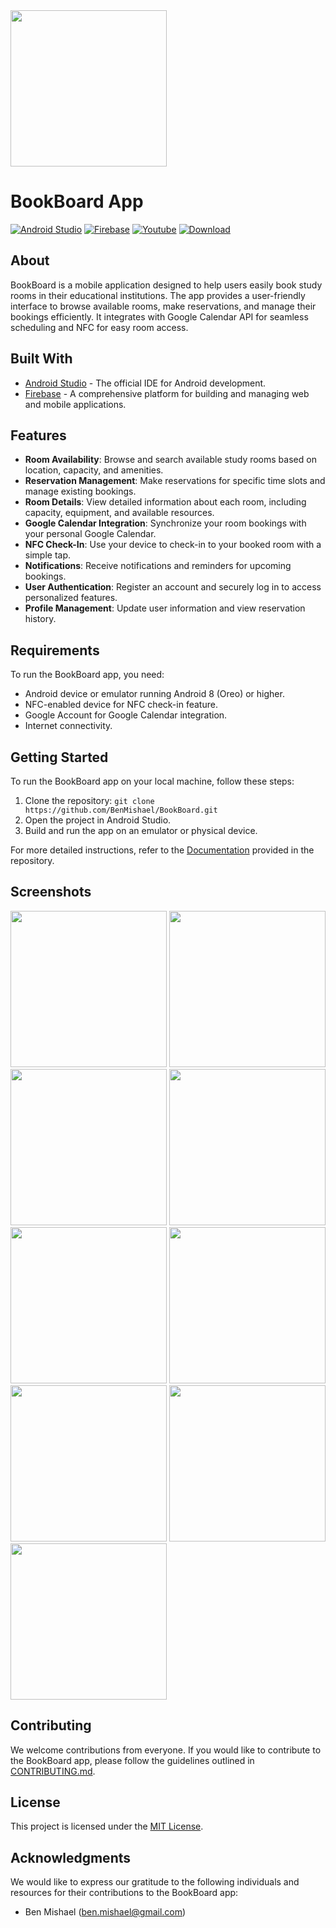 <img src="https://i.ibb.co/3sfBfst/Book-Board.jpg" width="250" height="250"/>

[Android.java]: https://img.shields.io/badge/Android%20Studio-3DDC84?style=for-the-badge&logo=AndroidStudio&logoColor=white
[Android-url]: https://developer.android.com/studio/
[Firebase]: https://img.shields.io/badge/Firebase-FF8A65?style=for-the-badge&logo=Firebase&logoColor=white
[Firebase-url]: https://firebase.google.com/
[Youtube]: https://img.shields.io/badge/Youtube-FC0303?style=for-the-badge&logo=Youtube&logoColor=white
[Youtube-url]: https://youtu.be/X6BFDCESwos
[Download]: https://img.shields.io/badge/Download_APK-brightgreen?style=for-the-badge&logo=android&logoColor=white
[Download-url]: https://github.com/BenMishael/BookBoard/blob/master/Bookboard.apk


# BookBoard App

[![Android Studio][Android.java]][Android-url]
[![Firebase][Firebase]][Firebase-url]
[![Youtube][Youtube]][Youtube-url]
[![Download][Download]][Download-url]

## About
BookBoard is a mobile application designed to help users easily book study rooms in their educational institutions. The app provides a user-friendly interface to browse available rooms, make reservations, and manage their bookings efficiently. It integrates with Google Calendar API for seamless scheduling and NFC for easy room access.

## Built With
- [Android Studio][Android-url] - The official IDE for Android development.
- [Firebase][Firebase-url] - A comprehensive platform for building and managing web and mobile applications.

## Features
- **Room Availability**: Browse and search available study rooms based on location, capacity, and amenities.
- **Reservation Management**: Make reservations for specific time slots and manage existing bookings.
- **Room Details**: View detailed information about each room, including capacity, equipment, and available resources.
- **Google Calendar Integration**: Synchronize your room bookings with your personal Google Calendar.
- **NFC Check-In**: Use your device to check-in to your booked room with a simple tap.
- **Notifications**: Receive notifications and reminders for upcoming bookings.
- **User Authentication**: Register an account and securely log in to access personalized features.
- **Profile Management**: Update user information and view reservation history.

## Requirements
To run the BookBoard app, you need:
- Android device or emulator running Android 8 (Oreo) or higher.
- NFC-enabled device for NFC check-in feature.
- Google Account for Google Calendar integration.
- Internet connectivity.

## Getting Started
To run the BookBoard app on your local machine, follow these steps:

1. Clone the repository: `git clone https://github.com/BenMishael/BookBoard.git`
2. Open the project in Android Studio.
3. Build and run the app on an emulator or physical device.

For more detailed instructions, refer to the [Documentation](documentation.md) provided in the repository.

## Screenshots

[<img src="https://i.ibb.co/cx2sm2T/Screenshot-2023-07-23-16-18-26-09-c912a81b5f8d5cd5b562863f5f9b7f20.jpg" width="250"/>](#)
[<img src="https://i.ibb.co/d5YfCtH/Screenshot-2023-07-23-16-18-39-48-c912a81b5f8d5cd5b562863f5f9b7f20.jpg" width="250"/>](#)
[<img src="https://i.ibb.co/zRp7L5D/Screenshot-2023-07-23-16-18-51-45-c912a81b5f8d5cd5b562863f5f9b7f20.jpg" width="250"/>](#)
[<img src="https://i.ibb.co/MNvPKPT/Screenshot-2023-07-23-16-19-05-34-c912a81b5f8d5cd5b562863f5f9b7f20.jpg" width="250"/>](#)
[<img src="https://i.ibb.co/61xbcZj/Screenshot-2023-07-23-16-19-14-15-c912a81b5f8d5cd5b562863f5f9b7f20.jpg" width="250"/>](#)
[<img src="https://i.ibb.co/drHFmGv/Screenshot-2023-07-23-16-24-07-60-c912a81b5f8d5cd5b562863f5f9b7f20.jpg" width="250"/>](#)
[<img src="https://i.ibb.co/JRpGtLx/Screenshot-2023-07-23-16-24-16-31-c912a81b5f8d5cd5b562863f5f9b7f20.jpg" width="250"/>](#)
[<img src="https://i.ibb.co/YNQH8jd/Screenshot-2023-07-23-16-24-21-92-c912a81b5f8d5cd5b562863f5f9b7f20.jpg" width="250"/>](#)
[<img src="https://i.ibb.co/yygbPT0/Screenshot-2023-07-23-16-24-25-87-c912a81b5f8d5cd5b562863f5f9b7f20.jpg" width="250"/>](#)

## Contributing
We welcome contributions from everyone. If you would like to contribute to the BookBoard app, please follow the guidelines outlined in [CONTRIBUTING.md](CONTRIBUTING.md).

## License
This project is licensed under the [MIT License](LICENSE).

## Acknowledgments
We would like to express our gratitude to the following individuals and resources for their contributions to the BookBoard app:
- Ben Mishael (ben.mishael@gmail.com)
